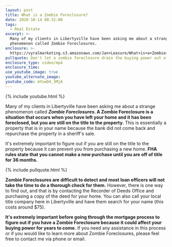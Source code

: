 ```yaml
---
layout: post
title: What is a Zombie Foreclosure?
date: 2020-10-14 08:32:00
tags:
  - Real Estate
excerpt: >-
  Many of my clients in Libertyville have been asking me about a strange
  phenomenon called Zombie Foreclosures.
enclosure: >-
  https://vyralmarketing.s3.amazonaws.com/Jan+Leasure/What+is+a+Zombie+Foreclosure_.mp4
pullquote: Don't let a zombie foreclosure drain the buying power out of you!
enclosure_type: video/mp4
enclosure_time:
use_youtube_image: true
youtube_alternate_image:
youtube_code: mYuwD4_3MjA
---
```


{% include youtube.html %}

Many of my clients in Libertyville have been asking me about a strange phenomenon called ***Zombie Foreclosures*. A Zombie Foreclosure is a situation that occurs when you have left your home and it has been foreclosed, but you are still on the title to the property.** This is essentially a property that is in your name because the bank did not come back and repurchase the property in a sheriff's sale.

It's extremely important to figure out if you are still on the title to the property because it can prevent you from purchasing a new home. **FHA rules state that you cannot make a new purchase until you are off of title for 36 months.**

{% include pullquote.html %}

**Zombie Foreclosures are difficult to detect and most loan officers will not take the time to do a thorough check for them.** However, there is one way to find out, and that is by contacting the Recorder of Deeds Office and purchasing a copy of the deed for your home. You can also call your local title company here in Libertyville and have them search for your name (this costs around $75).

**It's extremely important before going through the mortgage process to figure out if you have a Zombie Foreclosure because it could affect your buying power for years to come.** If you need any assistance in this process or if you would like to learn more about Zombie Foreclosures, please feel free to contact me via phone or email.&nbsp;
